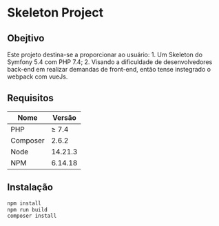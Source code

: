 Skeleton Project
=========================================

## Obejtivo
Este projeto destina-se a proporcionar ao usuário:
    1. Um Skeleton do Symfony 5.4 com PHP 7.4;
    2. Visando a dificuldade de desenvolvedores back-end em realizar demandas de front-end,
        então tense instegrado o webpack com vueJs.

## Requisitos
Nome | Versão
---|---
PHP | &ge; 7.4
Composer | 2.6.2
Node | 14.21.3
NPM | 6.14.18

## Instalação

```bash
npm install
npm run build
composer install
```
